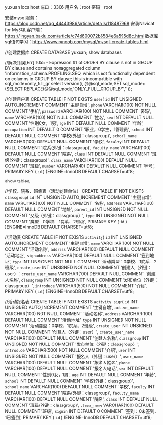 
yuxuan
localhost
端口：3306
用户名：root
密码：root

安装mysql服务：https://blog.csdn.net/qq_44443986/article/details/118487968
安装Navicat for MySQL客户端：https://jingyan.baidu.com/article/c74d600072b6584e6a595d8c.html
数据库sql语句学习：https://www.runoob.com/mysql/mysql-create-tables.html

//创建数据库
CREATE DATABASE yuxuan;
show databases;

//解决错误[Err] 1055 - Expression #1 of ORDER BY clause is not in GROUP BY clause and contains nonaggregated column 'information_schema.PROFILING.SEQ' which is not functionally dependent on columns in GROUP BY clause; this is incompatible with sql_mode=only_full_gr
select version(),
@@sql_mode;SET sql_mode=(SELECT REPLACE(@@sql_mode,'ONLY_FULL_GROUP_BY',''));

//创建用户表
CREATE TABLE IF NOT EXISTS `user`(
   `id` INT UNSIGNED AUTO_INCREMENT COMMENT '主键自增',
   `phone` VARCHAR(100) NOT NULL COMMENT '手机',
   `password` VARCHAR(100) NOT NULL COMMENT '密码',
   `name` VARCHAR(100) NOT NULL COMMENT '姓名',
   `sex` INT DEFAULT NULL COMMENT '性别0女，1男',
   `age` INT DEFAULT NULL COMMENT '年龄',
   `occupation` INT DEFAULT 0 COMMENT '职业，0学生，1管理员',
   `school` INT DEFAULT NULL COMMENT '学校(外键：classgroup)',
   `school_name` VARCHAR(100) DEFAULT NULL COMMENT '学校',
   `faculty` INT DEFAULT NULL COMMENT '院系(外键：classgroup)',
   `faculty_name` VARCHAR(100) DEFAULT NULL COMMENT '院系',
   `class` INT DEFAULT NULL COMMENT '班级(外键：classgroup)',
   `class_name` VARCHAR(100) DEFAULT NULL COMMENT '班级',
   `number` VARCHAR(40) DEFAULT NULL COMMENT '学号',
   PRIMARY KEY ( `id` )
)ENGINE=InnoDB DEFAULT CHARSET=utf8;

show tables;

//学校、院系、班级表（活动创建单位）
CREATE TABLE IF NOT EXISTS `classgroup`(
   `id` INT UNSIGNED AUTO_INCREMENT COMMENT '主键自增',
   `name` VARCHAR(100) NOT NULL COMMENT '名称',
   `address` VARCHAR(100) DEFAULT NULL COMMENT '地址',
   `parent_id` INT UNSIGNED NOT NULL COMMENT '父级（外键：classgroup）',
   `type` INT UNSIGNED NOT NULL COMMENT '类型：0学校、1院系、2班级',
   PRIMARY KEY ( `id` )
)ENGINE=InnoDB DEFAULT CHARSET=utf8;

//活动表
CREATE TABLE IF NOT EXISTS `activity`(
   `id` INT UNSIGNED AUTO_INCREMENT COMMENT '主键自增',
   `name` VARCHAR(100) NOT NULL COMMENT '活动名称',
   `address` VARCHAR(100) DEFAULT NULL COMMENT '活动地址',
   `signaddress` VARCHAR(100) DEFAULT NULL COMMENT '签到地址',
    `type` INT UNSIGNED NOT NULL COMMENT '活动类型：0学校、1院系、2班级',
    `create_user` INT UNSIGNED NOT NULL COMMENT '创建人（外键：user）',
    `create_user_name` VARCHAR(100) DEFAULT NULL COMMENT '创建人名称',
    `classgroup` INT UNSIGNED NOT NULL COMMENT '发布单位（外键：classgroup）',
   `introduce` VARCHAR(500) NOT NULL COMMENT '介绍',
   PRIMARY KEY ( `id` )
)ENGINE=InnoDB DEFAULT CHARSET=utf8;

//活动报名表
CREATE TABLE IF NOT EXISTS `activity_sign`(
   `id` INT UNSIGNED AUTO_INCREMENT COMMENT '主键自增',
   `active_name` VARCHAR(100) NOT NULL COMMENT '活动名称',
    `address` VARCHAR(100) DEFAULT NULL COMMENT '活动地址',
    `type` INT UNSIGNED NOT NULL COMMENT '活动类型：0学校、1院系、2班级',
    `create_user` INT UNSIGNED NOT NULL COMMENT '创建人（外键：user）',
    `create_user_name` VARCHAR(100) DEFAULT NULL COMMENT '创建人名称',
    `classgroup` INT UNSIGNED NOT NULL COMMENT '发布单位（外键：classgroup）',
    `introduce` VARCHAR(500) NOT NULL COMMENT '介绍',
    `user` INT UNSIGNED NOT NULL COMMENT '报名人（外键：user）',
    `user_name` VARCHAR(100) DEFAULT NULL COMMENT '报名人姓名',
    `phone` VARCHAR(100) DEFAULT NULL COMMENT '报名人电话',
   `sex` INT DEFAULT NULL COMMENT '性别0女，1男',
   `age` INT DEFAULT NULL COMMENT '年龄',
   `school` INT DEFAULT NULL COMMENT '学校(外键：classgroup)',
   `school_name` VARCHAR(100) DEFAULT NULL COMMENT '学校',
   `faculty` INT DEFAULT NULL COMMENT '院系(外键：classgroup)',
   `faculty_name` VARCHAR(100) DEFAULT NULL COMMENT '院系',
   `class` INT DEFAULT NULL COMMENT '班级(外键：classgroup)',
   `class_name` VARCHAR(100) DEFAULT NULL COMMENT '班级',
   `signin` INT DEFAULT 0 COMMENT '签到：0未签到、1已签到',
   PRIMARY KEY ( `id` )
)ENGINE=InnoDB DEFAULT CHARSET=utf8;

